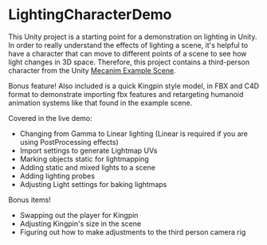 # LightingCharacterDemo
This Unity project is a starting point for a demonstration on lighting in Unity. In order to really understand the effects of lighting a scene, it's helpful to have a character that can move to different points of a scene to see how light changes in 3D space. Therefore, this project contains a third-person character from the Unity [Mecanim Example Scene](https://assetstore.unity.com/packages/essentials/tutorial-projects/mecanim-example-scenes-5328).

Bonus feature! Also included is a quick Kingpin style model, in FBX and C4D format to demonstrate importing fbx features and retargeting humanoid animation systems like that found in the example scene.

Covered in the live demo:
* Changing from Gamma to Linear lighting (Linear is required if you are using PostProcessing effects)
* Import settings to generate Lightmap UVs
* Marking objects static for lightmapping
* Adding static and mixed lights to a scene
* Adding lighting probes
* Adjusting Light settings for baking lightmaps

Bonus items!
* Swapping out the player for Kingpin
* Adjusting Kingpin's size in the scene
* Figuring out how to make adjustments to the third person camera rig
